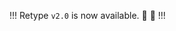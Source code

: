 
<!-- start of _includes/top.md -->
!!!
Retype `v2.0` is now available. :tada: :tada:
!!!
<!-- end of _includes/top.md -->
